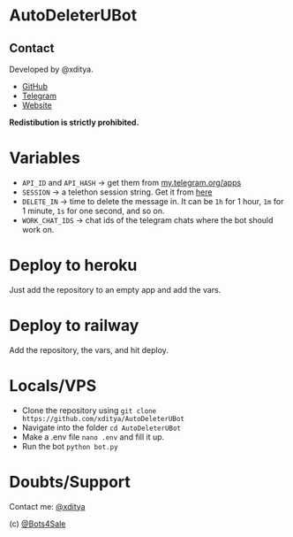 # AutoDeleterUBot

## Contact
Developed by @xditya.
- [GitHub](https://github.com/xditya)
- [Telegram](https://xditya.t.me)
- [Website](https://xditya.me)

**Redistibution is strictly prohibited.**

# Variables
- `API_ID` and `API_HASH` -> get them from [my.telegram.org/apps](my.telegram.org/apps)
- `SESSION` -> a telethon session string. Get it from [here](https://replit.com/@TeamUltroid/UltroidStringSession)
- `DELETE_IN` -> time to delete the message in. It can be `1h` for 1 hour, `1m` for 1 minute, `1s` for one second, and so on.
- `WORK_CHAT_IDS` -> chat ids of the telegram chats where the bot should work on.

# Deploy to heroku
Just add the repository to an empty app and add the vars.

# Deploy to railway
Add the repository, the vars, and hit deploy.

# Locals/VPS
- Clone the repository using `git clone https://github.com/xditya/AutoDeleterUBot`
- Navigate into the folder `cd AutoDeleterUBot`
- Make a .env file `nano .env` and fill it up.
- Run the bot `python bot.py`

# Doubts/Support
Contact me: [@xditya](#contacts)


(c) [@Bots4Sale](https://t.me/Bots4Sale)